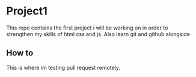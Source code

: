 # Project1

This repo contains the first project i will be working on in order to strengthen my skills of html css and js.
Also learn git and github alongside

## How to

This is where im testing pull request remotely.
